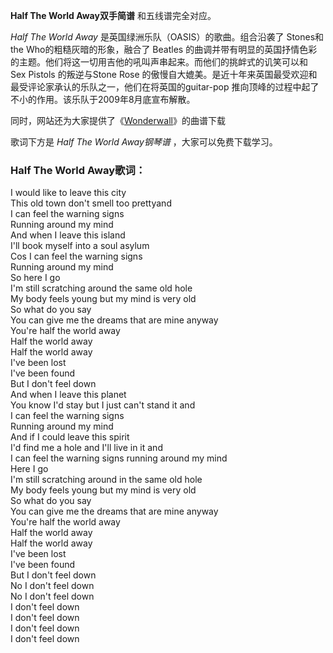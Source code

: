 

**Half The World Away双手简谱** 和五线谱完全对应。

_Half The World Away_ 是英国绿洲乐队（OASIS）的歌曲。组合沿袭了 Stones和 the Who的粗糙灰暗的形象，融合了
Beatles 的曲调并带有明显的英国抒情色彩的主题。他们将这一切用吉他的吼叫声串起来。而他们的挑衅式的讥笑可以和 Sex Pistols
的叛逆与Stone Rose 的傲慢自大媲美。是近十年来英国最受欢迎和最受评论家承认的乐队之一，他们在将英国的guitar-pop
推向顶峰的过程中起了不小的作用。该乐队于2009年8月底宣布解散。

同时，网站还为大家提供了《[Wonderwall](Music-3112-Wonderwall-Oasis.html "Wonderwall")》的曲谱下载

歌词下方是 _Half The World Away钢琴谱_ ，大家可以免费下载学习。

### Half The World Away歌词：

I would like to leave this city  
This old town don't smell too prettyand  
I can feel the warning signs  
Running around my mind  
And when I leave this island  
I'll book myself into a soul asylum  
Cos I can feel the warning signs  
Running around my mind  
So here I go  
I'm still scratching around the same old hole  
My body feels young but my mind is very old  
So what do you say  
You can give me the dreams that are mine anyway  
You're half the world away  
Half the world away  
Half the world away  
I've been lost  
I've been found  
But I don't feel down  
And when I leave this planet  
You know I'd stay but I just can't stand it and  
I can feel the warning signs  
Running around my mind  
And if I could leave this spirit  
I'd find me a hole and I'll live in it and  
I can feel the warning signs running around my mind  
Here I go  
I'm still scratching around in the same old hole  
My body feels young but my mind is very old  
So what do you say  
You can give me the dreams that are mine anyway  
You're half the world away  
Half the world away  
Half the world away  
I've been lost  
I've been found  
But I don't feel down  
No I don't feel down  
No I don't feel down  
I don't feel down  
I don't feel down  
I don't feel down  
I don't feel down

